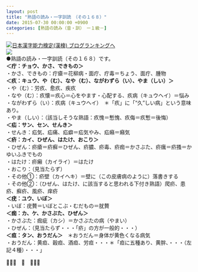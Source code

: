 ```yaml
---
layout: post
title: "熟語の読み・一字訓読　（その１６８）"
date: 2015-07-30 00:00:00 +0900
categories: [熟語の読み（音・訓）　ー１級－]
---
```


[![](/syuusyuu9701/assets/images/熟語の読み・一字訓読-（その１６８）-br_c_3028_1.gif)](http://blog.with2.net/link.php?1659096:3028 "日本漢字能力検定(漢検) ブログランキングへ")[日本漢字能力検定(漢検) ブログランキングへ](http://blog.with2.net/link.php?1659096:3028)  
![](/syuusyuu9701/assets/images/熟語の読み・一字訓読-（その１６８）-7ebf7d17864a3df88daca034f1ed03d7.jpg)  
●熟語の読み・一字訓読（その１６８）です。  
**＜疔：チョウ、かさ、できもの＞**  
・かさ、できもの：疔瘡＝花柳病・面疔、疔毒＝ちょう、面疔、腫物  
**＜疚：キュウ、や（む）、なや（む）、ながわずら（い）、やま（しい）＞**  
・や（む）：労疚、愈疚、疾疚  
・なや（む）：疚懐＝疚心＝心をやます・心配する、疚病（キュウヘイ）＝悩み  
・ながわずら（い）：疚病（キュウヘイ）　＊「疚」に「“久”しい病」という意味あり。  
・やま（しい）：（該当しそうな熟語：疚愧＝慙愧、疚侮＝疚慙＝後悔）  
**＜疝：サン、セン、せんき＞**  
・せんき：疝気、疝痛、疝癖＝疝気やみ、疝癪＝癪気  
**＜疥：カイ、ひぜん、はたけ、おこり＞**  
・ひぜん：疥瘡＝疥癬＝ひぜん、疥膿、疥毒、疥痂＝かさぶた、疥癘＝疥搔＝かゆいふきでもの  
・はたけ：疥癩（カイライ）＝はたけ  
・おこり：（見当たらず）  
・その他①：疥壁（カイヘキ）＝壁に（この皮膚病のように）落書きする  
・その他②：（ひぜん、はたけ、に該当すると思われる下付き熟語）爬疥、患疥、癬疥、風疥、痒疥  
**＜疣：ユウ、いぼ＞**  
・いぼ：疣贅＝いぼとこぶ・むだもの＝肬贅  
**＜痂：カ、ケ、かさぶた、ひぜん＞**  
・かさぶた：痂疵（カシ）＝かさぶたの病（やまい）  
・ひぜん：（見当たらず・・・「疥」の方が一般的・・・）　  
**＜疸：タン、おうだん＞**　＊おうだん＝身体が黄色くなる病気  
・おうだん：黄疸、穀疸、酒疸、労疸・・・＊「疸に五種あり、黄胖、・・・（左記４種）・・・」  
  
👋👋👋　🐑　👋👋👋